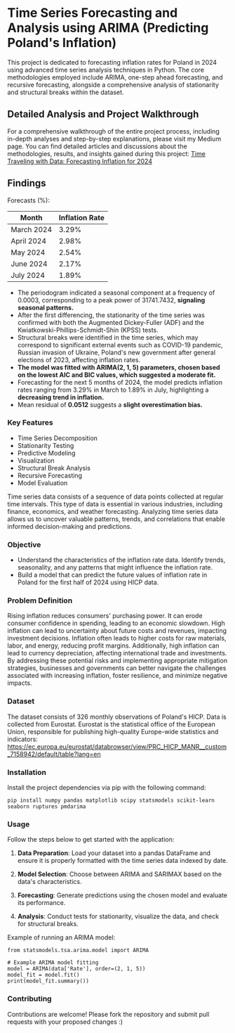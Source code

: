 # Time Series Forecasting and Analysis using ARIMA (Predicting Poland's Inflation)

This project is dedicated to forecasting inflation rates for Poland in 2024 using advanced time series analysis
techniques in Python. The core methodologies employed include ARIMA, one-step ahead forecasting, and recursive
forecasting, alongside a comprehensive analysis of stationarity and structural breaks within the dataset.

## Detailed Analysis and Project Walkthrough

For a comprehensive walkthrough of the entire project process, including in-depth analyses and step-by-step
explanations, please visit my Medium page. You can find detailed articles and discussions about the methodologies,
results, and insights gained during this project:
[Time Traveling with Data: Forecasting Inflation for 2024](https://medium.com/@kapplan)

## Findings

Forecasts (%):

| Month      | Inflation Rate |
|------------|----------------|
| March 2024 | 3.29%          |
| April 2024 | 2.98%          |
| May 2024   | 2.54%          |
| June 2024  | 2.17%          |
| July 2024  | 1.89%          |

- The periodogram indicated a seasonal component at a frequency of 0.0003, corresponding to a peak
  power of 31741.7432, **signaling seasonal patterns.**
- After the first differencing, the stationarity of the time series was confirmed with both the Augmented
  Dickey-Fuller (ADF) and the Kwiatkowski-Phillips-Schmidt-Shin (KPSS) tests.
- Structural breaks were identified in the time series, which may correspond to significant external events such as
  COVID-19 pandemic, Russian invasion of Ukraine, Poland's new government after general elections of 2023, affecting
  inflation rates.
- **The model was fitted with ARIMA(2, 1, 5) parameters, chosen based on the lowest AIC and BIC values, which
  suggested a moderate fit.**
- Forecasting for the next 5 months of 2024, the model predicts inflation rates ranging from 3.29% in March to 1.89%
  in July, highlighting a **decreasing trend in inflation.**
- Mean residual of **0.0512** suggests a **slight overestimation bias.**

### Key Features

- Time Series Decomposition
- Stationarity Testing
- Predictive Modeling
- Visualization
- Structural Break Analysis
- Recursive Forecasting
- Model Evaluation

Time series data consists of a sequence of data points collected at regular time intervals. This type of data is
essential in various industries, including finance, economics, and weather forecasting. Analyzing time series data
allows us to uncover valuable patterns, trends, and correlations that enable informed decision-making and predictions.

### Objective

- Understand the characteristics of the inflation rate data. Identify trends, seasonality, and any patterns that might
  influence the inflation rate.
- Build a model that can predict the future values of inflation rate in Poland for the first half of 2024 using HICP
  data.

### Problem Definition

Rising inflation reduces consumers' purchasing power. It can erode consumer confidence in spending, leading to an
economic slowdown. High inflation can lead to uncertainty about future costs and revenues, impacting investment
decisions. Inflation often leads to higher costs for raw materials, labor, and energy, reducing profit margins.
Additionally, high inflation can lead to currency depreciation, affecting international trade and investments.
By addressing these potential risks and implementing appropriate mitigation strategies, businesses and governments can
better navigate the challenges associated with increasing inflation, foster resilience, and minimize negative impacts.

### Dataset

The dataset consists of 326 monthly observations of Poland's HICP.
Data is collected from Eurostat. Eurostat is the statistical office of the European Union, responsible for publishing
high-quality Europe-wide statistics and
indicators: https://ec.europa.eu/eurostat/databrowser/view/PRC_HICP_MANR__custom_7158942/default/table?lang=en

### Installation

Install the project dependencies via pip with the following command:

```pip install numpy pandas matplotlib scipy statsmodels scikit-learn seaborn ruptures pmdarima```

### Usage

Follow the steps below to get started with the application:

1. **Data Preparation**: Load your dataset into a pandas DataFrame and ensure it is properly formatted with the time
   series data indexed by date.

2. **Model Selection**: Choose between ARIMA and SARIMAX based on the data's characteristics.

3. **Forecasting**: Generate predictions using the chosen model and evaluate its performance.

4. **Analysis**: Conduct tests for stationarity, visualize the data, and check for structural breaks.

Example of running an ARIMA model:

```
from statsmodels.tsa.arima.model import ARIMA 

# Example ARIMA model fitting
model = ARIMA(data['Rate'], order=(2, 1, 5))
model_fit = model.fit()
print(model_fit.summary())
```

### Contributing

Contributions are welcome! Please fork the repository and submit pull requests with your proposed changes :)
